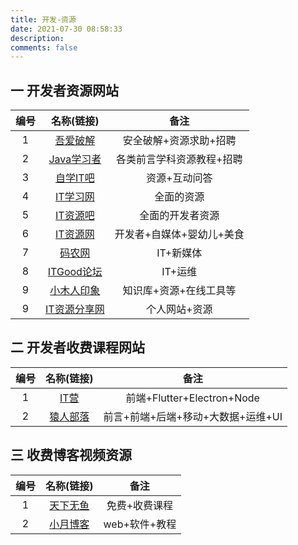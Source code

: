 ```yaml
---
title: 开发-资源
date: 2021-07-30 08:58:33
description: 
comments: false
---
```


## 一 开发者资源网站

| 编号 |                  名称(链接)                   |           备注            |
| :--: | :-------------------------------------------: | :-----------------------: |
|  1   | [吾爱破解](https://www.52pojie.cn/portal.php) |  安全破解+资源求助+招聘   |
|  2   |    [Java学习者](https://www.javaxxz.com/)     | 各类前言学科资源教程+招聘 |
|  3   |  [自学IT吧](http://www.zxit8.com/forum.php)   |       资源+互动问答       |
|  4   |  [IT学习网](http://www.52xxit.com/forum.php)  |        全面的资源         |
|  5   |  [IT资源吧](http://www.itzyb.net/forum.php)   |     全面的开发者资源      |
|  6   |  [IT资源网](https://www.mgcoo.com/forum.php)  | 开发者+自媒体+婴幼儿+美食 |
|  7   |       [码农网](https://www.mano100.cn/)       |         IT+新媒体         |
|  8   | [ITGood论坛](http://www.itgood.vip/forum.php) |          IT+运维          |
|  9   |                [小木人印象]()                 |  知识库+资源+在线工具等   |
|  9   |  [IT资源分享网](https://www.itresource.org/)  |       个人网站+资源       |

## 二 开发者收费课程网站

| 编号 |                  名称(链接)                  |                备注                |
| :--: | :------------------------------------------: | :--------------------------------: |
|  1   |       [IT营](https://www.itying.com/)        |     前端+Flutter+Electron+Node     |
|  2   | [猿人部落](http://www.97yrbl.com/portal.php) | 前言+前端+后端+移动+大数据+运维+UI |

## 三 收费博客视频资源

| 编号 |             名称(链接)              |     备注      |
| :--: | :---------------------------------: | :-----------: |
|  1   |   [天下无鱼](https://shikey.com)    | 免费+收费课程 |
|  2   | [小月博客](https://www.aliyue.net/) | web+软件+教程 |

